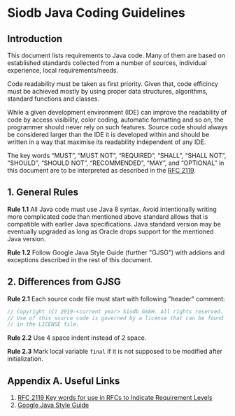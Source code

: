 # Siodb Java Coding Guidelines

## Introduction

This document lists requirements to Java code. Many of them are based on established standards
collected from a number of sources, individual experience, local requirements/needs.

Code readability must be taken as first priority. Given that, code efficincy must be achieved
mostly by using proper data structures, algorithms, standard functions and classes.

While a given development environment (IDE) can improve the readability of code by access
visibility, color coding, automatic formatting and so on, the programmer should never rely on such
features. Source code should always be considered larger than the IDE it is developed within and
should be written in a way that maximise its readability independent of any IDE.

The key words “MUST”, “MUST NOT”, “REQUIRED”, “SHALL”, “SHALL NOT”, “SHOULD”, “SHOULD NOT”,
“RECOMMENDED”, “MAY”, and “OPTIONAL” in this document are to be interpreted as described
in the [RFC 2119](https://www.ietf.org/rfc/rfc2119.txt).

## 1. General Rules

**Rule 1.1** All Java code must use Java 8 syntax. Avoid intentionally writing more
complicated code than mentioned above standard allows that is compatible with earlier
Java specifications. Java standard version may be eventually upgraded as long as Oracle
drops support for the mentioned Java version.

**Rule 1.2** Follow Google Java Style Guide (further "GJSG") with addions and exceptions
described in the rest of this document.

## 2. Differences from GJSG

**Rule 2.1** Each source code file must start with following "header" comment:

```Java
// Copyright (C) 2019-<current year> Siodb GmbH. All rights reserved.
// Use of this source code is governed by a license that can be found
// in the LICENSE file.
```

**Rule 2.2** Use 4 space indent instead of 2 space.

**Rule 2.3** Mark local variable `final` if it is not supposed to be modified
after initialization.

## Appendix A. Useful Links

1. [RFC 2119 Key words for use in RFCs to Indicate Requirement Levels](https://www.ietf.org/rfc/rfc2119.txt)
2. [Google Java Style Guide](https://google.github.io/styleguide/javaguide.html)
